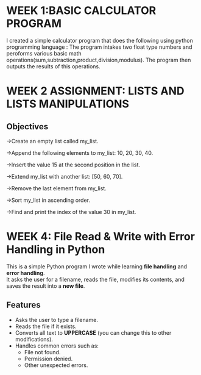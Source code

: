 # WEEK 1:BASIC  CALCULATOR PROGRAM
I created a simple calculator program  that does the following using python programming language :
The program intakes two float type numbers and peroforms various basic math operations(sum,subtraction,product,division,modulus).
The program then outputs the results of this operations.


# WEEK 2 ASSIGNMENT: LISTS AND LISTS MANIPULATIONS 
## Objectives 

->Create an empty list called my_list.

->Append the following elements to my_list: 10, 20, 30, 40.

->Insert the value 15 at the second position in the list.

->Extend my_list with another list: [50, 60, 70].

->Remove the last element from my_list.

->Sort my_list in ascending order.

->Find and print the index of the value 30 in my_list.

# WEEK 4: File Read & Write with Error Handling in Python

This is a simple Python program I wrote while learning **file handling** and **error handling**.  
It asks the user for a filename, reads the file, modifies its contents, and saves the result into a **new file**.  

## Features
- Asks the user to type a filename.
- Reads the file if it exists.
- Converts all text to **UPPERCASE** (you can change this to other modifications).
- Handles common errors such as:
  - File not found. 
  - Permission denied. 
  - Other unexpected errors.


